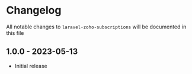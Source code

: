 # Changelog

All notable changes to `laravel-zoho-subscriptions` will be documented in this file

## 1.0.0 - 2023-05-13

-   Initial release
